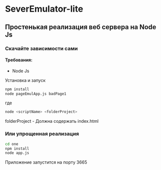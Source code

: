# SeverEmulator-lite
## Простенькая реализация веб сервера на Node Js
### Скачайте зависимости сами
#### Требования:
- Node Js

Установка и запуск
```bash
npm install
node pageEmulApp.js badPage1
```
где
```bash
node <scriptName> <folderProject>
```
folderProject - Должна содержать index.html

### Или упрощенная реализация
```bash
cd one
npm install
node app.js
```
Приложение запустится на порту 3665
